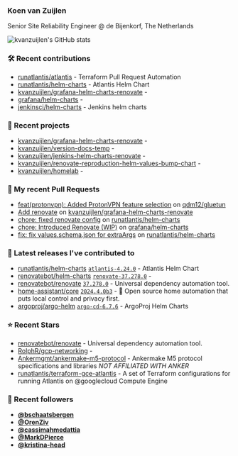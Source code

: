 ### Koen van Zuijlen

Senior Site Reliability Engineer @ de Bijenkorf, The Netherlands

![kvanzuijlen's GitHub stats](https://github-readme-stats.vercel.app/api?username=kvanzuijlen&show=reviews,discussions_started,discussions_answered,prs_merged,prs_merged_percentage&show_icons=true&theme=dark&cache_seconds=86400)

### 🛠️ Recent contributions

- [runatlantis/atlantis](https://github.com/runatlantis/atlantis) - Terraform Pull Request Automation
- [runatlantis/helm-charts](https://github.com/runatlantis/helm-charts) - Atlantis Helm Chart
- [kvanzuijlen/grafana-helm-charts-renovate](https://github.com/kvanzuijlen/grafana-helm-charts-renovate) - 
- [grafana/helm-charts](https://github.com/grafana/helm-charts) - 
- [jenkinsci/helm-charts](https://github.com/jenkinsci/helm-charts) - Jenkins helm charts

### 🌱 Recent projects

- [kvanzuijlen/grafana-helm-charts-renovate](https://github.com/kvanzuijlen/grafana-helm-charts-renovate) - 
- [kvanzuijlen/version-docs-temp](https://github.com/kvanzuijlen/version-docs-temp) - 
- [kvanzuijlen/jenkins-helm-charts-renovate](https://github.com/kvanzuijlen/jenkins-helm-charts-renovate) - 
- [kvanzuijlen/renovate-reproduction-helm-values-bump-chart](https://github.com/kvanzuijlen/renovate-reproduction-helm-values-bump-chart) - 
- [kvanzuijlen/homelab](https://github.com/kvanzuijlen/homelab) - 

### 🚧 My recent Pull Requests

- [feat(protonvpn): Added ProtonVPN feature selection](https://github.com/qdm12/gluetun/pull/2182) on [qdm12/gluetun](https://github.com/qdm12/gluetun)
- [Add renovate](https://github.com/kvanzuijlen/grafana-helm-charts-renovate/pull/1) on [kvanzuijlen/grafana-helm-charts-renovate](https://github.com/kvanzuijlen/grafana-helm-charts-renovate)
- [chore: fixed renovate config](https://github.com/runatlantis/helm-charts/pull/367) on [runatlantis/helm-charts](https://github.com/runatlantis/helm-charts)
- [chore: Introduced Renovate (WIP)](https://github.com/grafana/helm-charts/pull/3015) on [grafana/helm-charts](https://github.com/grafana/helm-charts)
- [fix: fix values.schema.json for extraArgs](https://github.com/runatlantis/helm-charts/pull/366) on [runatlantis/helm-charts](https://github.com/runatlantis/helm-charts)

### 🚀 Latest releases I've contributed to

- [runatlantis/helm-charts](https://github.com/runatlantis/helm-charts) [`atlantis-4.24.0`](https://github.com/runatlantis/helm-charts/releases/tag/atlantis-4.24.0) - Atlantis Helm Chart
- [renovatebot/helm-charts](https://github.com/renovatebot/helm-charts) [`renovate-37.278.0`](https://github.com/renovatebot/helm-charts/releases/tag/renovate-37.278.0) - 
- [renovatebot/renovate](https://github.com/renovatebot/renovate) [`37.278.0`](https://github.com/renovatebot/renovate/releases/tag/37.278.0) - Universal dependency automation tool.
- [home-assistant/core](https://github.com/home-assistant/core) [`2024.4.0b3`](https://github.com/home-assistant/core/releases/tag/2024.4.0b3) - :house_with_garden: Open source home automation that puts local control and privacy first.
- [argoproj/argo-helm](https://github.com/argoproj/argo-helm) [`argo-cd-6.7.6`](https://github.com/argoproj/argo-helm/releases/tag/argo-cd-6.7.6) - ArgoProj Helm Charts

### ⭐ Recent Stars

- [renovatebot/renovate](https://github.com/renovatebot/renovate) - Universal dependency automation tool.
- [RolphR/gcp-networking](https://github.com/RolphR/gcp-networking) - 
- [Ankermgmt/ankermake-m5-protocol](https://github.com/Ankermgmt/ankermake-m5-protocol) - Ankermake M5 protocol specifications and libraries *NOT AFFILIATED WITH ANKER*
- [runatlantis/terraform-gce-atlantis](https://github.com/runatlantis/terraform-gce-atlantis) - A set of  Terraform configurations for running Atlantis on @googlecloud Compute Engine

### 👀 Recent followers

- [**@bschaatsbergen**](https://github.com/bschaatsbergen)
- [**@OrenZiv**](https://github.com/OrenZiv)
- [**@cassimahmedattia**](https://github.com/cassimahmedattia)
- [**@MarkDPierce**](https://github.com/MarkDPierce)
- [**@kristina-head**](https://github.com/kristina-head)
